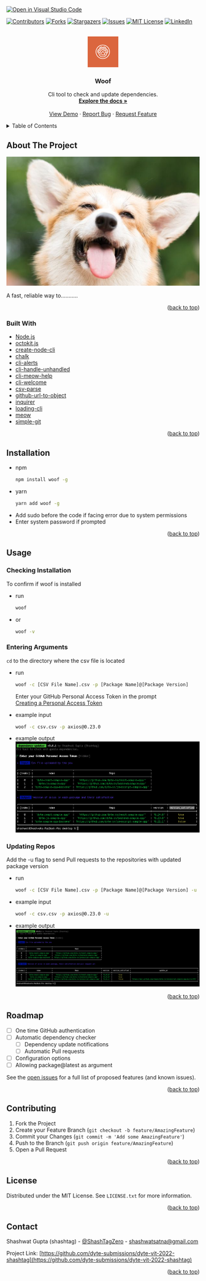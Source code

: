 [![Open in Visual Studio Code](https://classroom.github.com/assets/open-in-vscode-c66648af7eb3fe8bc4f294546bfd86ef473780cde1dea487d3c4ff354943c9ae.svg)](https://classroom.github.com/online_ide?assignment_repo_id=7947212&assignment_repo_type=AssignmentRepo)

<div id="top"></div>
<!--
*** Thanks for checking out the Best-README-Template. If you have a suggestion
*** that would make this better, please fork the repo and create a pull request
*** or simply open an issue with the tag "enhancement".
*** Don't forget to give the project a star!
*** Thanks again! Now go create something AMAZING! :D
-->

<!-- PROJECT SHIELDS -->
<!--
*** I'm using markdown "reference style" links for readability.
*** Reference links are enclosed in brackets [ ] instead of parentheses ( ).
*** See the bottom of this document for the declaration of the reference variables
*** for contributors-url, forks-url, etc. This is an optional, concise syntax you may use.
*** https://www.markdownguide.org/basic-syntax/#reference-style-links
-->

[![Contributors][contributors-shield]][contributors-url]
[![Forks][forks-shield]][forks-url]
[![Stargazers][stars-shield]][stars-url]
[![Issues][issues-shield]][issues-url]
[![MIT License][license-shield]][license-url]
[![LinkedIn][linkedin-shield]][linkedin-url]

<!-- PROJECT LOGO -->
<br />
<div align="center">
  <a href="https://github.com/dyte-submissions/dyte-vit-2022-shashtag">
    <img src="images/logo.png" alt="Logo" width="80" height="80">
  </a>

<h3 align="center">Woof</h3>

  <p align="center">
    Cli tool to check and update dependencies.
    <br />
    <a href="https://github.com/dyte-submissions/dyte-vit-2022-shashtag"><strong>Explore the docs »</strong></a>
    <br />
    <br />
    <a href="https://github.com/dyte-submissions/dyte-vit-2022-shashtag">View Demo</a>
    ·
    <a href="https://github.com/dyte-submissions/dyte-vit-2022-shashtag/issues">Report Bug</a>
    ·
    <a href="https://github.com/dyte-submissions/dyte-vit-2022-shashtag/issues">Request Feature</a>
  </p>
</div>

<!-- TABLE OF CONTENTS -->
<details>
  <summary>Table of Contents</summary>
  <ol>
    <li>
      <a href="#about-the-project">About The Project</a>
      <ul>
        <li><a href="#built-with">Built With</a></li>
      </ul>
    </li>
    <li>
      <a href="#installation">Installation</a>
    </li>
    <li><a href="#usage">Usage</a>
      <ul>
        <li>
          <a href="#markdown-header-checking-installation">Checking Installation</a>
        </li>
        <li>
          <a href="#markdown-header-entering-arguments">Entering Arguments</a>
        </li>
        <li>
          <a href="#markdown-header-updating-repos">Updating Repos</a>
        </li>
      </ul>
    </li>
    <li><a href="#roadmap">Roadmap</a></li>
    <li><a href="#contributing">Contributing</a></li>
    <li><a href="#license">License</a></li>
    <li><a href="#contact">Contact</a></li>
  </ol>
</details>

<!-- ABOUT THE PROJECT -->

## About The Project

[![Product Name Screen Shot][product-screenshot]](https://github.com/dyte-submissions/dyte-vit-2022-shashtag)

A fast, reliable way to...........

<p align="right">(<a href="#top">back to top</a>)</p>

### Built With

-   [Node.js](https://nodejs.org/en/)
-   [octokit.js](https://github.com/octokit/octokit.js)
-   [create-node-cli](https://www.npmjs.com/package/create-node-cli)
-   [chalk](https://www.npmjs.com/package/chalk)
-   [cli-alerts](https://www.npmjs.com/package/cli-alerts)
-   [cli-handle-unhandled](https://www.npmjs.com/package/cli-handle-error)
-   [cli-meow-help](https://www.npmjs.com/package/cli-meow-help)
-   [cli-welcome](https://www.npmjs.com/package/cli-welcome)
-   [csv-parse](https://www.npmjs.com/package/csv-parse)
-   [github-url-to-object](https://www.npmjs.com/package/github-url-to-object)
-   [inquirer](https://www.npmjs.com/package/inquirer)
-   [loading-cli](https://www.npmjs.com/package/loading-cli)
-   [meow](https://www.npmjs.com/package/meow)
-   [simple-git](https://www.npmjs.com/package/simple-git)

<p align="right">(<a href="#top">back to top</a>)</p>

<!-- INSTALLATION -->

## Installation

-   npm
    ```sh
    npm install woof -g
    ```
-   yarn
    ```sh
    yarn add woof -g
    ```

*   Add sudo before the code if facing error due to system permissions
*   Enter system password if prompted

<p align="right">(<a href="#top">back to top</a>)</p>

<!-- USAGE EXAMPLES -->

## Usage

### Checking Installation

To confirm if woof is installed

-   run
    ```sh
    woof
    ```
-   or
    ```sh
    woof -v
    ```

### Entering Arguments

`cd` to the directory where the csv file is located

-   run

    ```sh
    woof -c [CSV File Name].csv -p [Package Name]@[Package Version]
    ```

    Enter your GitHub Personal Access Token in the prompt
    <br/>
    <a href="https://docs.github.com/en/authentication/keeping-your-account-and-data-secure/creating-a-personal-access-token">Creating a Personal Access Token</a>

-   example input
    ```sh
    woof -c csv.csv -p axios@0.23.0
    ```
-   example output
    ![version-satisfaction]

### Updating Repos

Add the -u flag to send Pull requests to the repositories with updated package version

-   run

    ```sh
    woof -c [CSV File Name].csv -p [Package Name]@[Package Version] -u
    ```

-   example input
    ```sh
    woof -c csv.csv -p axios@0.23.0 -u
    ```
-   example output
    ![version-update]

<p align="right">(<a href="#top">back to top</a>)</p>

<!-- ROADMAP -->

## Roadmap

-   [ ] One time GitHub authentication
-   [ ] Automatic dependency checker
    -   [ ] Dependency update notifications
    -   [ ] Automatic Pull requests
-   [ ] Configuration options
-   [ ] Allowing package@latest as argument

See the [open issues](https://github.com/dyte-submissions/dyte-vit-2022-shashtag/issues) for a full list of proposed features (and known issues).

<p align="right">(<a href="#top">back to top</a>)</p>

<!-- CONTRIBUTING -->

## Contributing

1. Fork the Project
2. Create your Feature Branch (`git checkout -b feature/AmazingFeature`)
3. Commit your Changes (`git commit -m 'Add some AmazingFeature'`)
4. Push to the Branch (`git push origin feature/AmazingFeature`)
5. Open a Pull Request

<p align="right">(<a href="#top">back to top</a>)</p>

<!-- LICENSE -->

## License

Distributed under the MIT License. See `LICENSE.txt` for more information.

<p align="right">(<a href="#top">back to top</a>)</p>

<!-- CONTACT -->

## Contact

Shashwat Gupta (shashtag) - [@ShashTagZero](https://twitter.com/ShashTagZero) - shashwatsatna@gmail.com

Project Link: [https://github.com/dyte-submissions/dyte-vit-2022-shashtag](https://github.com/dyte-submissions/dyte-vit-2022-shashtag)

<p align="right">(<a href="#top">back to top</a>)</p>

<!-- MARKDOWN LINKS & IMAGES -->
<!-- https://www.markdownguide.org/basic-syntax/#reference-style-links -->

[contributors-shield]: https://img.shields.io/github/contributors/dyte-submissions/dyte-vit-2022-shashtag.svg?style=for-the-badge
[contributors-url]: https://github.com/dyte-submissions/dyte-vit-2022-shashtag/graphs/contributors
[forks-shield]: https://img.shields.io/github/forks/dyte-submissions/dyte-vit-2022-shashtag.svg?style=for-the-badge
[forks-url]: https://github.com/dyte-submissions/dyte-vit-2022-shashtag/network/members
[stars-shield]: https://img.shields.io/github/stars/dyte-submissions/dyte-vit-2022-shashtag.svg?style=for-the-badge
[stars-url]: https://github.com/dyte-submissions/dyte-vit-2022-shashtag/stargazers
[issues-shield]: https://img.shields.io/github/issues/dyte-submissions/dyte-vit-2022-shashtag.svg?style=for-the-badge
[issues-url]: https://github.com/dyte-submissions/dyte-vit-2022-shashtag/issues
[license-shield]: https://img.shields.io/github/license/dyte-submissions/dyte-vit-2022-shashtag.svg?style=for-the-badge
[license-url]: https://github.com/dyte-submissions/dyte-vit-2022-shashtag/blob/master/LICENSE.txt
[linkedin-shield]: https://img.shields.io/badge/-LinkedIn-black.svg?style=for-the-badge&logo=linkedin&colorB=555
[linkedin-url]: https://linkedin.com/in/shashtag
[product-screenshot]: images/dogo.jpeg
[version-satisfaction]: images/version.png
[version-update]: images/update.png
